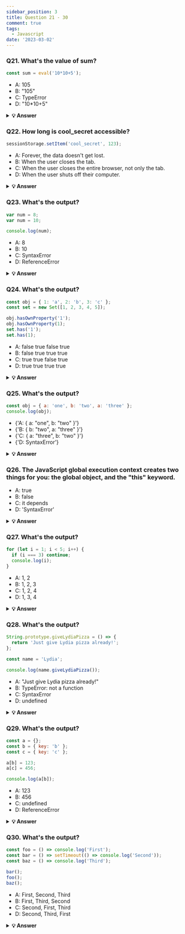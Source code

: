 ```yaml
---
sidebar_position: 3
title: Question 21 - 30
comment: true
tags:
  - Javascript
date: '2023-03-02'
---
```


### Q21. What's the value of sum?

```javascript
const sum = eval('10*10+5');
```

- A: 105
- B: "105"
- C: TypeError
- D: "10\*10+5"

<details>
    <summary>
    <b>💡 Answer</b>
    </summary>

**_Answer: A_**

`eval` evaluates codes that's passed as a string. If it's an expression, like in this case, it evaluates the expression. The expression is `10 * 10 + 5`. This returns the number `105`.

</details>

### Q22. How long is cool_secret accessible?

```javascript
sessionStorage.setItem('cool_secret', 123);
```

- A: Forever, the data doesn't get lost.
- B: When the user closes the tab.
- C: When the user closes the entire browser, not only the tab.
- D: When the user shuts off their computer.

<details>
        <summary>
        <b>💡 Answer</b>
    </summary>

**_Answer: B_**

The data stored in `sessionStorage` is removed after closing the _tab_.

If you used `localStorage`, the data would've been there forever, unless for example `localStorage.clear()` is invoked.

</details>

### Q23. What's the output?

```javascript
var num = 8;
var num = 10;

console.log(num);
```

- A: 8
- B: 10
- C: SyntaxError
- D: ReferenceError

<details>
        <summary>
        <b>💡 Answer</b>
    </summary>

**_Answer: B_**

With the `var` keyword, you can declare multiple variables with the same name. The variable will then hold the latest value.

You cannot do this with `let` or `const` since they're block-scoped.

</details>

### Q24. What's the output?

```javascript
const obj = { 1: 'a', 2: 'b', 3: 'c' };
const set = new Set([1, 2, 3, 4, 5]);

obj.hasOwnProperty('1');
obj.hasOwnProperty(1);
set.has('1');
set.has(1);
```

- A: false true false true
- B: false true true true
- C: true true false true
- D: true true true true

<details>
       <summary>
        <b>💡 Answer</b>
    </summary>

**_Answer: C_**

All object keys (excluding Symbols) are strings under the hood, even if you don't type it yourself as a string. This is why `obj.hasOwnProperty('1')` also returns true.

It doesn't work that way for a set. There is no `'1'` in our set: `set.has('1')` returns `false`. It has the numeric type `1`, `set.has(1)` returns `true`.

</details>

### Q25. What's the output?

```javascript
const obj = { a: 'one', b: 'two', a: 'three' };
console.log(obj);
```

- {'A: { a: "one", b: "two" }'}
- {'B: { b: "two", a: "three" }'}
- {'C: { a: "three", b: "two" }'}
- {'D: SyntaxError'}

<details>
           <summary>
        <b>💡 Answer</b>
    </summary>

**_Answer: C_**

If you have two keys with the same name, the key will be replaced. It will still be in its first position, but with the last specified value.

</details>

### Q26. The JavaScript global execution context creates two things for you: the global object, and the "this" keyword.

- A: true
- B: false
- C: it depends
- D: 'SyntaxError'

<details>
  <summary>
        <b>💡 Answer</b>
    </summary>

**_Answer: A_**

The base execution context is the global execution context: it's what's accessible everywhere in your code.

</details>

### Q27. What's the output?

```javascript
for (let i = 1; i < 5; i++) {
  if (i === 3) continue;
  console.log(i);
}
```

- A: 1, 2
- B: 1, 2, 3
- C: 1, 2, 4
- D: 1, 3, 4

<details>
  <summary>
        <b>💡 Answer</b>
    </summary>

**_Answer: C_**

The `continue` statement skips an iteration if a certain condition returns `true`.

</details>

### Q28. What's the output?

```javascript
String.prototype.giveLydiaPizza = () => {
  return 'Just give Lydia pizza already!';
};

const name = 'Lydia';

console.log(name.giveLydiaPizza());
```

- A: "Just give Lydia pizza already!"
- B: TypeError: not a function
- C: SyntaxError
- D: undefined

<details>
    <summary>
        <b>💡 Answer</b>
    </summary>

**_Answer: A_**

`String` is a built-in constructor, which we can add properties to. I just added a method to its prototype. Primitive strings are automatically converted into a string object, generated by the string prototype function. So, all strings (string objects) have access to that method!

</details>

### Q29. What's the output?

```javascript
const a = {};
const b = { key: 'b' };
const c = { key: 'c' };

a[b] = 123;
a[c] = 456;

console.log(a[b]);
```

- A: 123
- B: 456
- C: undefined
- D: ReferenceError

<details>
   <summary>
        <b>💡 Answer</b>
    </summary>

**_Answer: B_**

Object keys are automatically converted into strings. We are trying to set an object as a key to object `a`, with the value of `123`.

However, when we stringify an object, it becomes `"[object Object]"`. So what we are saying here, is that `a["[object Object]"] = 123`. Then, we can try to do the same again. `c` is another object that we are implicitly stringifying. So then, `a["[object Object]"] = 456`.

Then, we log `a[b]`, which is actually `a["[object Object]"]`. We just set that to `456`, so it returns `456`.

</details>

### Q30. What's the output?

```javascript
const foo = () => console.log('First');
const bar = () => setTimeout(() => console.log('Second'));
const baz = () => console.log('Third');

bar();
foo();
baz();
```

- A: First, Second, Third
- B: First, Third, Second
- C: Second, First, Third
- D: Second, Third, First

<details>
  <summary>
        <b>💡 Answer</b>
    </summary>

**_Answer: B_**

We have a `setTimeout` function and invoked it first. Yet, it was logged last.

This is because in browsers, we don't just have the runtime engine, we also have something called a `WebAPI`. The `WebAPI` gives us the `setTimeout` function to start with, and for example the DOM.

After the _callback_ is pushed to the WebAPI, the `setTimeout` function itself (but not the callback!) is popped off the stack.

<img data-zoomable src="https://i.imgur.com/X5wsHOg.png" width="200" />

Now, `foo` gets invoked, and `"First"` is being logged.

<img data-zoomable src="https://i.imgur.com/Pvc0dGq.png" width="200" />

`foo` is popped off the stack, and `baz` gets invoked. `"Third"` gets logged.

<img data-zoomable src="https://i.imgur.com/WhA2bCP.png" width="200" />

The WebAPI can't just add stuff to the stack whenever it's ready. Instead, it pushes the callback function to something called the _queue_.

<img data-zoomable src="https://i.imgur.com/NSnDZmU.png" width="200" />

This is where an event loop starts to work. An **event loop** looks at the stack and task queue. If the stack is empty, it takes the first thing on the queue and pushes it onto the stack.

<img data-zoomable src="https://i.imgur.com/uyiScAI.png" width="200" />

`bar` gets invoked, `"Second"` gets logged, and it's popped off the stack.

</details>

